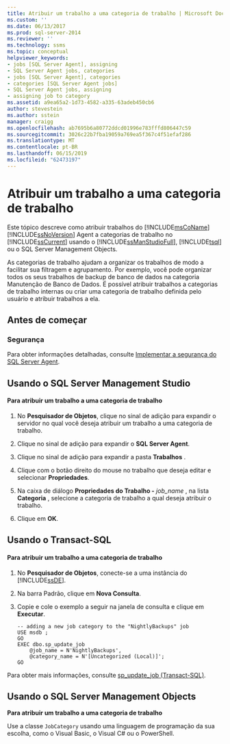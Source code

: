 ```yaml
---
title: Atribuir um trabalho a uma categoria de trabalho | Microsoft Docs
ms.custom: ''
ms.date: 06/13/2017
ms.prod: sql-server-2014
ms.reviewer: ''
ms.technology: ssms
ms.topic: conceptual
helpviewer_keywords:
- jobs [SQL Server Agent], assigning
- SQL Server Agent jobs, categories
- jobs [SQL Server Agent], categories
- categories [SQL Server Agent jobs]
- SQL Server Agent jobs, assigning
- assigning job to category
ms.assetid: a9ea65a2-1d73-4582-a335-63adeb450cb6
author: stevestein
ms.author: sstein
manager: craigg
ms.openlocfilehash: ab7695b6a80772ddcd01996e783fffd806447c59
ms.sourcegitcommit: 3026c22b7fba19059a769ea5f367c4f51efaf286
ms.translationtype: MT
ms.contentlocale: pt-BR
ms.lasthandoff: 06/15/2019
ms.locfileid: "62473197"
---
```

# <a name="assign-a-job-to-a-job-category"></a>Atribuir um trabalho a uma categoria de trabalho
  Este tópico descreve como atribuir trabalhos do [!INCLUDE[msCoName](../../includes/msconame-md.md)] [!INCLUDE[ssNoVersion](../../includes/ssnoversion-md.md)] Agent a categorias de trabalho no [!INCLUDE[ssCurrent](../../includes/sscurrent-md.md)] usando o [!INCLUDE[ssManStudioFull](../../includes/ssmanstudiofull-md.md)], [!INCLUDE[tsql](../../includes/tsql-md.md)] ou o SQL Server Management Objects.  
  
 As categorias de trabalho ajudam a organizar os trabalhos de modo a facilitar sua filtragem e agrupamento. Por exemplo, você pode organizar todos os seus trabalhos de backup de banco de dados na categoria Manutenção de Banco de Dados. É possível atribuir trabalhos a categorias de trabalho internas ou criar uma categoria de trabalho definida pelo usuário e atribuir trabalhos a ela.  
  
  
##  <a name="BeforeYouBegin"></a> Antes de começar  
  
###  <a name="Security"></a> Segurança  
 Para obter informações detalhadas, consulte [Implementar a segurança do SQL Server Agent](implement-sql-server-agent-security.md).  
  
  
  
##  <a name="SSMS"></a> Usando o SQL Server Management Studio  
  
#### <a name="to-assign-a-job-to-a-job-category"></a>Para atribuir um trabalho a uma categoria de trabalho  
  
1.  No **Pesquisador de Objetos**, clique no sinal de adição para expandir o servidor no qual você deseja atribuir um trabalho a uma categoria de trabalho.  
  
2.  Clique no sinal de adição para expandir o **SQL Server Agent**.  
  
3.  Clique no sinal de adição para expandir a pasta **Trabalhos** .  
  
4.  Clique com o botão direito do mouse no trabalho que deseja editar e selecionar **Propriedades**.  
  
5.  Na caixa de diálogo **Propriedades do Trabalho -** _job_name_ , na lista **Categoria** , selecione a categoria de trabalho a qual deseja atribuir o trabalho.  
  
6.  Clique em **OK**.  
  
  
##  <a name="TSQL"></a> Usando o Transact-SQL  
  
#### <a name="to-assign-a-job-to-a-job-category"></a>Para atribuir um trabalho a uma categoria de trabalho  
  
1.  No **Pesquisador de Objetos**, conecte-se a uma instância do [!INCLUDE[ssDE](../../includes/ssde-md.md)].  
  
2.  Na barra Padrão, clique em **Nova Consulta**.  
  
3.  Copie e cole o exemplo a seguir na janela de consulta e clique em **Executar**.  
  
    ```  
    -- adding a new job category to the "NightlyBackups" job  
    USE msdb ;  
    GO  
    EXEC dbo.sp_update_job  
        @job_name = N'NightlyBackups',  
        @category_name = N'[Uncategorized (Local)]';  
    GO  
    ```  
  
 Para obter mais informações, consulte [sp_update_job &#40;Transact-SQL&#41;](/sql/relational-databases/system-stored-procedures/sp-update-job-transact-sql).  
  
  
  
##  <a name="SMO"></a> Usando o SQL Server Management Objects  
 **Para atribuir um trabalho a uma categoria de trabalho**  
  
 Use a classe `JobCategory` usando uma linguagem de programação da sua escolha, como o Visual Basic, o Visual C# ou o PowerShell.  
  
  
  
  
